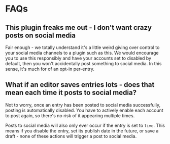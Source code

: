 # FAQs

## This plugin freaks me out - I don't want crazy posts on social media
Fair enough - we totally understand it's a little weird giving over control to your social media channels to a plugin such as this. We would encourage you to use this responsibly and have your accounts set to disabled by default, then you won't accidentally post something to social media. In this sense, it's much for of an opt-in per-entry.

## What if an editor saves entries lots - does that mean each time it posts to social media?
Not to worry, once an entry has been posted to social media successfully, posting is automatically disabled. You have to actively enable each account to post again, so there's no risk of it appearing multiple times.

Posts to social media will also only ever occur if the entry is set to `live`. This means if you disable the entry, set its publish date in the future, or save a draft - none of these actions will trigger a post to social media.
